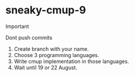 # sneaky-cmup-9

> [!IMPORTANT] 
> Dont push commits
1. Create branch with your name.
2. Choose 3 programming languages.
3. Write cmup implementation in those languages.
4. Wait until 19 or 22 August.
